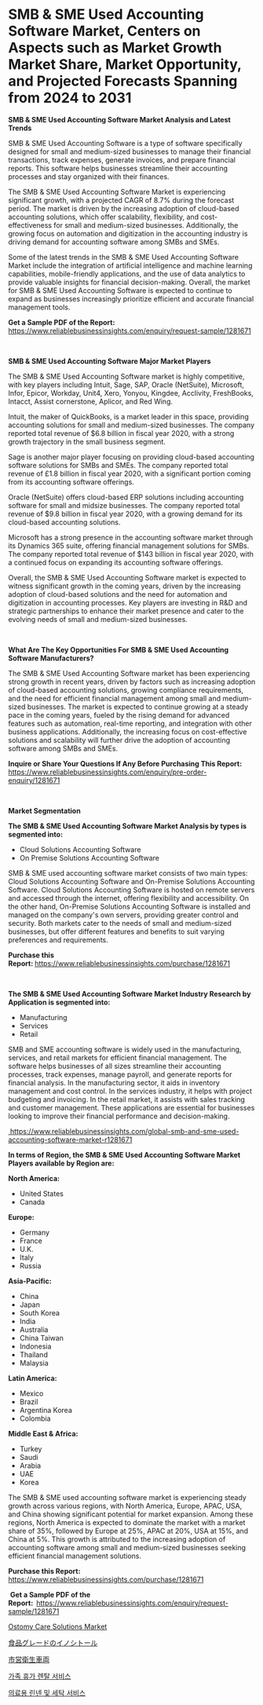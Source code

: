 <p><h1>SMB & SME Used Accounting Software Market, Centers on Aspects such as Market Growth Market Share, Market Opportunity, and Projected Forecasts Spanning from 2024 to 2031</h1></p><p><strong>SMB & SME Used Accounting Software Market Analysis and Latest Trends</strong></p>
<p><p>SMB & SME Used Accounting Software is a type of software specifically designed for small and medium-sized businesses to manage their financial transactions, track expenses, generate invoices, and prepare financial reports. This software helps businesses streamline their accounting processes and stay organized with their finances.</p><p>The SMB & SME Used Accounting Software Market is experiencing significant growth, with a projected CAGR of 8.7% during the forecast period. The market is driven by the increasing adoption of cloud-based accounting solutions, which offer scalability, flexibility, and cost-effectiveness for small and medium-sized businesses. Additionally, the growing focus on automation and digitization in the accounting industry is driving demand for accounting software among SMBs and SMEs.</p><p>Some of the latest trends in the SMB & SME Used Accounting Software Market include the integration of artificial intelligence and machine learning capabilities, mobile-friendly applications, and the use of data analytics to provide valuable insights for financial decision-making. Overall, the market for SMB & SME Used Accounting Software is expected to continue to expand as businesses increasingly prioritize efficient and accurate financial management tools.</p></p>
<p><strong>Get a Sample PDF of the Report:&nbsp;</strong> <a href="https://www.reliablebusinessinsights.com/enquiry/request-sample/1281671">https://www.reliablebusinessinsights.com/enquiry/request-sample/1281671</a></p>
<p>&nbsp;</p>
<p><strong>SMB & SME Used Accounting Software Major Market Players</strong></p>
<p><p>The SMB & SME Used Accounting Software market is highly competitive, with key players including Intuit, Sage, SAP, Oracle (NetSuite), Microsoft, Infor, Epicor, Workday, Unit4, Xero, Yonyou, Kingdee, Acclivity, FreshBooks, Intacct, Assist cornerstone, Aplicor, and Red Wing.</p><p>Intuit, the maker of QuickBooks, is a market leader in this space, providing accounting solutions for small and medium-sized businesses. The company reported total revenue of $6.8 billion in fiscal year 2020, with a strong growth trajectory in the small business segment.</p><p>Sage is another major player focusing on providing cloud-based accounting software solutions for SMBs and SMEs. The company reported total revenue of £1.8 billion in fiscal year 2020, with a significant portion coming from its accounting software offerings.</p><p>Oracle (NetSuite) offers cloud-based ERP solutions including accounting software for small and midsize businesses. The company reported total revenue of $9.8 billion in fiscal year 2020, with a growing demand for its cloud-based accounting solutions.</p><p>Microsoft has a strong presence in the accounting software market through its Dynamics 365 suite, offering financial management solutions for SMBs. The company reported total revenue of $143 billion in fiscal year 2020, with a continued focus on expanding its accounting software offerings.</p><p>Overall, the SMB & SME Used Accounting Software market is expected to witness significant growth in the coming years, driven by the increasing adoption of cloud-based solutions and the need for automation and digitization in accounting processes. Key players are investing in R&D and strategic partnerships to enhance their market presence and cater to the evolving needs of small and medium-sized businesses.</p></p>
<p>&nbsp;</p>
<p><strong>What Are The Key Opportunities For SMB & SME Used Accounting Software Manufacturers?</strong></p>
<p><p>The SMB & SME Used Accounting Software market has been experiencing strong growth in recent years, driven by factors such as increasing adoption of cloud-based accounting solutions, growing compliance requirements, and the need for efficient financial management among small and medium-sized businesses. The market is expected to continue growing at a steady pace in the coming years, fueled by the rising demand for advanced features such as automation, real-time reporting, and integration with other business applications. Additionally, the increasing focus on cost-effective solutions and scalability will further drive the adoption of accounting software among SMBs and SMEs.</p></p>
<p><strong>Inquire or Share Your Questions If Any Before Purchasing This Report:</strong> <a href="https://www.reliablebusinessinsights.com/enquiry/pre-order-enquiry/1281671">https://www.reliablebusinessinsights.com/enquiry/pre-order-enquiry/1281671</a></p>
<p>&nbsp;</p>
<p><strong>Market Segmentation</strong></p>
<p><strong>The SMB & SME Used Accounting Software Market Analysis by types is segmented into:</strong></p>
<p><ul><li>Cloud Solutions Accounting Software</li><li>On Premise Solutions Accounting Software</li></ul></p>
<p><p>SMB & SME used accounting software market consists of two main types: Cloud Solutions Accounting Software and On-Premise Solutions Accounting Software. Cloud Solutions Accounting Software is hosted on remote servers and accessed through the internet, offering flexibility and accessibility. On the other hand, On-Premise Solutions Accounting Software is installed and managed on the company's own servers, providing greater control and security. Both markets cater to the needs of small and medium-sized businesses, but offer different features and benefits to suit varying preferences and requirements.</p></p>
<p><strong>Purchase this Report:&nbsp;</strong><a href="https://www.reliablebusinessinsights.com/purchase/1281671">https://www.reliablebusinessinsights.com/purchase/1281671</a></p>
<p>&nbsp;</p>
<p><strong>The SMB & SME Used Accounting Software Market Industry Research by Application is segmented into:</strong></p>
<p><ul><li>Manufacturing</li><li>Services</li><li>Retail</li></ul></p>
<p><p>SMB and SME accounting software is widely used in the manufacturing, services, and retail markets for efficient financial management. The software helps businesses of all sizes streamline their accounting processes, track expenses, manage payroll, and generate reports for financial analysis. In the manufacturing sector, it aids in inventory management and cost control. In the services industry, it helps with project budgeting and invoicing. In the retail market, it assists with sales tracking and customer management. These applications are essential for businesses looking to improve their financial performance and decision-making.</p></p>
<p><a href="https://www.reliablebusinessinsights.com/global-smb-and-sme-used-accounting-software-market-r1281671">&nbsp;https://www.reliablebusinessinsights.com/global-smb-and-sme-used-accounting-software-market-r1281671</a></p>
<p><strong>In terms of Region, the SMB & SME Used Accounting Software Market Players available by Region are:</strong></p>
<p>
    <p> <strong> North America: </strong>
        <ul>
            <li>United States</li>
            <li>Canada</li>
        </ul>
        </p> 
    <p> <strong> Europe: </strong>
        <ul>
            <li>Germany</li>
            <li>France</li>
            <li>U.K.</li>
            <li>Italy</li>
            <li>Russia</li>
        </ul>
        </p> 
    <p> <strong> Asia-Pacific: </strong>
        <ul>
            <li>China</li>
            <li>Japan</li>
            <li>South Korea</li>
            <li>India</li>
            <li>Australia</li>
            <li>China Taiwan</li>
            <li>Indonesia</li>
            <li>Thailand</li>
            <li>Malaysia</li>
        </ul>
        </p> 
    <p> <strong> Latin America: </strong>
        <ul>
            <li>Mexico</li>
            <li>Brazil</li>
            <li>Argentina Korea</li>
            <li>Colombia</li>
        </ul>
        </p> 
    <p> <strong> Middle East & Africa: </strong>
        <ul>
            <li>Turkey</li>
            <li>Saudi</li>
            <li>Arabia</li>
            <li>UAE</li>
            <li>Korea</li>
        </ul>
    </p>
    </p>
<p><p>The SMB & SME used accounting software market is experiencing steady growth across various regions, with North America, Europe, APAC, USA, and China showing significant potential for market expansion. Among these regions, North America is expected to dominate the market with a market share of 35%, followed by Europe at 25%, APAC at 20%, USA at 15%, and China at 5%. This growth is attributed to the increasing adoption of accounting software among small and medium-sized businesses seeking efficient financial management solutions.</p></p>
<p><strong>Purchase this Report: </strong><a href="https://www.reliablebusinessinsights.com/purchase/1281671">https://www.reliablebusinessinsights.com/purchase/1281671</a></p>
<p>&nbsp;<strong>Get a Sample PDF of the Report:&nbsp;&nbsp;</strong><a href="https://www.reliablebusinessinsights.com/enquiry/request-sample/1281671">https://www.reliablebusinessinsights.com/enquiry/request-sample/1281671</a></p>
<p><strong></strong></p>
<p><p><a href="https://github.com/NikolasKirlin2023/Market-Research-Report-List-1/blob/main/ostomy-care-solutions-market.md">Ostomy Care Solutions Market</a></p><p><a href="https://github.com/marbadji/Market-Research-Report-List-1/blob/main/607215398929.md">食品グレードのイノシトール</a></p><p><a href="https://github.com/ddwcuskozol07187/Market-Research-Report-List-2/blob/main/679012398928.md">市営衛生車両</a></p><p><a href="https://github.com/Santosuigrtley997836/Market-Research-Report-List-1/blob/main/812842690335.md">가족 휴가 렌탈 서비스</a></p><p><a href="https://github.com/Nicolasrown5/Market-Research-Report-List-1/blob/main/416608290334.md">의료용 린넨 및 세탁 서비스</a></p></p>